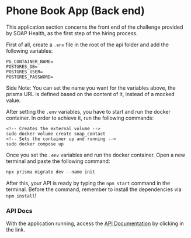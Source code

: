 # Phone Book App (Back end)

This application section concerns the front end of the challenge provided by SOAP Health, as the first step of the hiring process.

First of all, create a `.env` file in the root of the api folder and add the following variables:

```
PG_CONTAINER_NAME=
POSTGRES_DB=
POSTGRES_USER=
POSTGRES_PASSWORD=
```

Side Note: You can set the name you want for the variables above, the prisma URL is defined based on the content of it, instead of a mocked value.



After setting the `.env` variables, you have to start and run the docker container. In order to achieve it, run the following commands:
```
<!-- Creates the external volume -->
sudo docker volume create soap_contact
<!-- Sets the container up and running -->
sudo docker compose up 

```

Once you set the `.env` variables and run the docker container. Open a new terminal and paste the following command:

```js
npx prisma migrate dev --name init
```

After this, your API is ready by typing the `npm start` command in the terminal. Before the command, remember to install the dependencies via `npm install`!


### API Docs

With the application running, access the [API Documentation](http://localhost:3000/api/docs) by clicking in the link. 